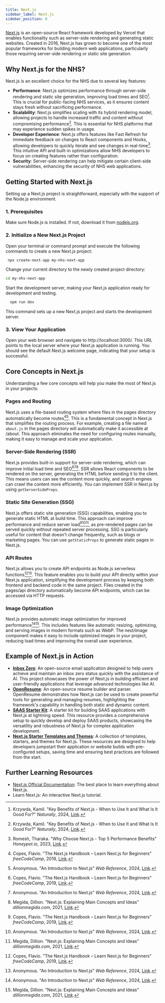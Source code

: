 ```yaml
---
title: Next.js
sidebar_label: Next.js
sidebar_position: 8
---
```


[Next.js](https://nextjs.org/) is an open-source React framework developed by Vercel that enables functionality such as server-side rendering and generating static websites. Created in 2016, Next.js has grown to become one of the most popular frameworks for building modern web applications, particularly those requiring server-side rendering or static site generation.

## Why Next.js for the NHS?

Next.js is an excellent choice for the NHS due to several key features:

- **Performance**: Next.js optimizes performance through server-side rendering and static site generation, improving load times and SEO[^1]. This is crucial for public-facing NHS services, as it ensures content stays fresh without sacrificing performance.
- **Scalability**: Next.js simplifies scaling with its hybrid rendering model, allowing projects to handle increased traffic and content without compromising performance[^1]. This is essential for NHS platforms that may experience sudden spikes in usage.
- **Developer Experience**: Next.js offers features like Fast Refresh for immediate feedback on changes to React components and Hooks, allowing developers to quickly iterate and see changes in real-time[^2]. This intuitive API and built-in optimizations allow NHS developers to focus on creating features rather than configuration.
- **Security**: Server-side rendering can help mitigate certain client-side vulnerabilities, enhancing the security of NHS web applications.

## Getting Started with Next.js

Setting up a Next.js project is straightforward, especially with the support of the Node.js environment.

### 1. Prerequisites

Make sure Node.js is installed. If not, download it from [nodejs.org](https://nodejs.org/).

### 2. Initialize a New Next.js Project

Open your terminal or command prompt and execute the following commands to create a new Next.js project:

  ```bash
   npx create-next-app my-nhs-next-app
  ```

Change your current directory to the newly created project directory:

   ```bash
   cd my-nhs-next-app
   ```

Start the development server, making your Next.js application ready for development and testing.

  ```bash
    npm run dev
  ```

This command sets up a new Next.js project and starts the development server.

### 3. View Your Application

Open your web browser and navigate to http://localhost:3000/. This URL points to the local server where your Next.js application is running. You should see the default Next.js welcome page, indicating that your setup is successful.



## Core Concepts in Next.js

Understanding a few core concepts will help you make the most of Next.js in your projects:

### Pages and Routing

Next.js uses a file-based routing system where files in the pages directory automatically become routes[^3][^4]. This is a fundamental concept in Next.js that simplifies the routing process. For example, creating a file named `about.js` in the pages directory will automatically make it accessible at /about. This approach eliminates the need for configuring routes manually, making it easy to manage and scale your application.

### Server-Side Rendering (SSR)

Next.js provides built-in support for server-side rendering, which can improve initial load time and SEO[^3][^4][^5]. SSR allows React components to be rendered on the server, generating the HTML before sending it to the client. This means users can see the content more quickly, and search engines can crawl the content more efficiently. You can implement SSR in Next.js by using `getServerSideProps`.

### Static Site Generation (SSG)

Next.js offers static site generation (SSG) capabilities, enabling you to generate static HTML at build time. This approach can improve performance and reduce server load[^3][^4][^5], as pre-rendered pages can be served quickly without repeated server processing. SSG is particularly useful for content that doesn't change frequently, such as blogs or marketing pages. You can use `getStaticProps` to generate static pages in Next.js.

### API Routes

Next.js allows you to create API endpoints as Node.js serverless functions[^3][^4]. This feature enables you to build your API directly within your Next.js application, simplifying the development process by keeping both frontend and backend code in the same project. Files created in the pages/api directory automatically become API endpoints, which can be accessed via HTTP requests.

### Image Optimization

Next.js provides automatic image optimization for improved performance[^4][^5]. This includes features like automatic resizing, optimizing, and serving images in modern formats such as WebP. The next/image component makes it easy to include optimized images in your project, reducing load times and improving the overall user experience.

## Example of Next.js in Action

- **[Inbox Zero](https://www.getinboxzero.com/)**: An open-source email application designed to help users achieve and maintain an inbox zero status quickly with the assistance of AI. This project showcases the power of Next.js in building efficient and user-friendly applications that leverage advanced technologies like AI.
- **[OpenResume](https://www.open-resume.com/)**: An open-source resume builder and parser. OpenResume demonstrates how Next.js can be used to create powerful tools for generating and managing resumes, highlighting the framework's capability in handling both static and dynamic content.
- **[SAAS Starter Kit](https://www.saasstarterkit.com/)**: A starter kit for building SAAS applications with Next.js at lightning speed. This resource provides a comprehensive setup to quickly develop and deploy SAAS products, showcasing the versatility and robustness of Next.js for complex application development.
- **[Next.js Starter Templates and Themes](https://vercel.com/templates/next.js)**: A collection of templates, starters, and themes for Next.js. These resources are designed to help developers jumpstart their application or website builds with pre-configured setups, saving time and ensuring best practices are followed from the start.

## Further Learning Resources

- [Next.js Official Documentation](https://nextjs.org/docs): The best place to learn everything about Next.js.
- Learn Next.js: An interactive Next.js tutorial.

[^1]: Krzywda, Kamil. "Key Benefits of Next.js - When to Use It and What Is It Good For?" *Naturaily*, 2024, [Link](https://naturaily.com/blog/nextjs-benefits).
[^2]: Romesh, Tharaka. "Why Choose Next.js - Top 5 Performance Benefits" *Honeypot.io*, 2023, [Link](https://cult.honeypot.io/reads/top-nextjs-performance-benefits/).
[^3]: Copes, Flavio. "The Next.js Handbook – Learn Next.js for Beginners" *freeCodeCamp*, 2019, [Link](https://www.freecodecamp.org/news/the-next-js-handbook/).
[^4]: Anonymous. "An Introduction to Next.js" *Web Reference*, 2024, [Link](https://webreference.com/javascript/frameworks/next-js/).
[^5]: Megida, Dillion. "Next.js: Explaining Main Concepts and Ideas" *dillionmegida.com*, 2021, [Link](https://dillionmegida.com/p/nextjs-main-concepts/).
